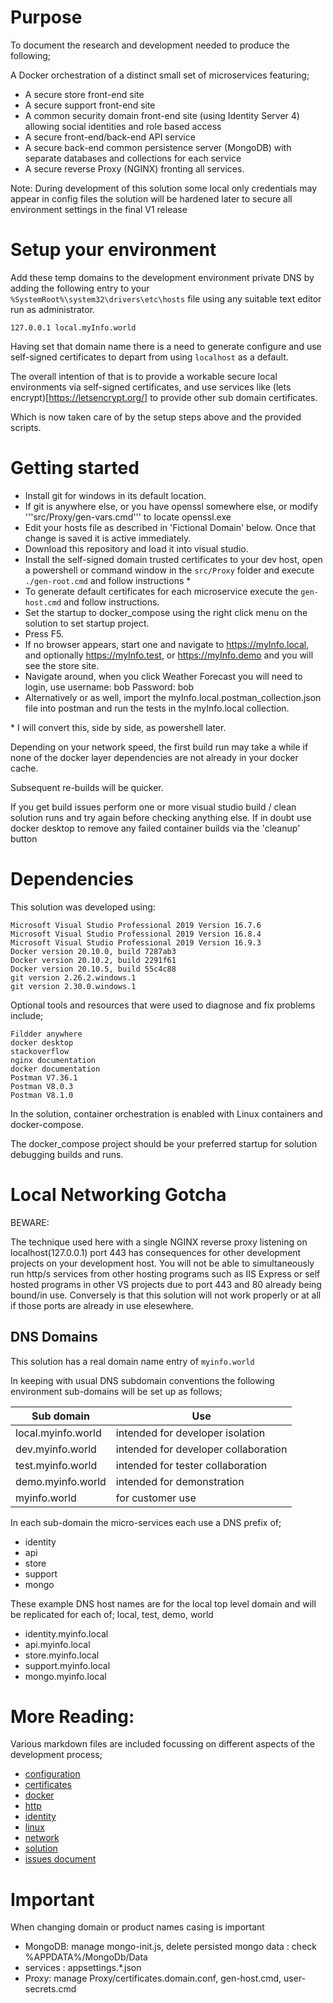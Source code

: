 # Purpose

To document the research and development needed to produce the following;

A  Docker orchestration of a distinct small set of microservices featuring;

* A secure store front-end site
* A secure support front-end site
* A common security domain front-end site (using Identity Server 4) allowing social identities and role based access
* A secure front-end/back-end API service 
* A secure back-end common persistence server (MongoDB) with separate databases and collections for each service
* A secure reverse Proxy (NGINX) fronting all services.

Note: During development of this solution some local only credentials may appear in config files 
the solution will be hardened later to secure all environment settings in the final V1 release

# Setup your environment 

Add these temp domains to the development environment private DNS by adding the following entry to your 
```%SystemRoot%\system32\drivers\etc\hosts``` file using any suitable text editor run as administrator.

```
127.0.0.1 local.myInfo.world
```

Having set that domain name there is a need to generate configure and use self-signed certificates 
to depart from using ```localhost``` as a default.

The overall intention of that is to provide a workable secure local environments via self-signed certificates, 
and use services like (lets encrypt)[https://letsencrypt.org/] to provide other sub domain certificates.



Which is now taken care of by the setup steps above and the provided scripts.


# Getting started

- Install git for windows in its default location.
- If git is anywhere else, or you have openssl somewhere else, or modify '''src/Proxy/gen-vars.cmd''' to locate openssl.exe
- Edit your hosts file as described in 'Fictional Domain' below. Once that change is saved it is active immediately.
- Download this repository and load it into visual studio.
- Install the self-signed domain trusted certificates to your dev host, open a powershell or command window in the ```src/Proxy``` folder and execute ```./gen-root.cmd``` and follow instructions \* 
- To generate default certificates for each microservice execute the ```gen-host.cmd``` and follow instructions.
- Set the startup to docker_compose using the right click menu on the solution to set startup project.
- Press F5.
- If no browser appears, start one and navigate to https://myInfo.local, and optionally  https://myInfo.test, or https://myInfo.demo and you will see the store site.
- Navigate around, when you click Weather Forecast you will need to login, use username: bob Password: bob
- Alternatively or as well, import the myInfo.local.postman_collection.json file into postman and run the tests in the myInfo.local collection.

\* I will convert this, side by side, as powershell later.

Depending on your network speed, the first build run may take a while if none of the docker layer dependencies are not already in your docker cache. 

Subsequent re-builds will be quicker.

If you get build issues perform one or more visual studio build / clean solution runs and try again before checking anything else. 
If in doubt use docker desktop to remove any failed container builds via the 'cleanup' button

# Dependencies

This solution was developed using:

```
Microsoft Visual Studio Professional 2019 Version 16.7.6
Microsoft Visual Studio Professional 2019 Version 16.8.4
Microsoft Visual Studio Professional 2019 Version 16.9.3
Docker version 20.10.0, build 7287ab3
Docker version 20.10.2, build 2291f61
Docker version 20.10.5, build 55c4c88
git version 2.26.2.windows.1
git version 2.30.0.windows.1
```

Optional tools and resources that were used to diagnose and fix problems include;

```
Fildder anywhere
docker desktop
stackoverflow
nginx documentation
docker documentation
Postman V7.36.1
Postman V8.0.3
Postman V8.1.0
```

In the solution, container orchestration is enabled with Linux containers and docker-compose.

The docker_compose project should be your preferred startup for solution debugging builds and runs.


# Local Networking Gotcha

BEWARE: 

The technique used here with a single NGINX reverse proxy listening on localhost(127.0.0.1) port 443 has 
consequences for other development projects on your development host.  You will not be able to simultaneously run http/s services from other hosting programs such as IIS Express or 
self hosted programs in other VS projects due to port 443 and 80 already being bound/in use. 
Conversely is that this solution will not work properly or at all if those ports are already in use elesewhere.

## DNS  Domains

This solution has a real domain name entry of ```myinfo.world```

In keeping with usual DNS subdomain conventions the following environment sub-domains will be set up as follows;

| Sub domain         | Use                                    | 
|--------------------|---------------------------------------|
| local.myinfo.world | intended for developer isolation       |
| dev.myinfo.world   | intended for developer collaboration   |
| test.myinfo.world  | intended for tester collaboration      |
| demo.myinfo.world  | intended for demonstration             |
| myinfo.world       | for customer use                       |

In each sub-domain the micro-services each use a DNS prefix of;

- identity
- api
- store
- support
- mongo

These example DNS host names are for the local top level domain and will be replicated for each of; local, test, demo, world

- identity.myinfo.local
- api.myinfo.local
- store.myinfo.local
- support.myinfo.local
- mongo.myinfo.local


# More Reading:

Various markdown files are included focussing on different aspects of the development process;

- [configuration](file://configuration.md)
- [certificates](file://certificates.md)
- [docker](file://docker.md)
- [http](file://http.md)
- [identity](file://identity.md)
- [linux](file://linux.md)
- [network](file://network.md)
- [solution](file://solution.md)
- [issues document](file://issues.md)

# Important

When changing domain or product names casing is important

- MongoDB: manage mongo-init.js, delete persisted mongo data : check %APPDATA%/MongoDb/Data
- services : appsettings.*.json
- Proxy: manage Proxy/certificates.domain.conf, gen-host.cmd, user-secrets.cmd
